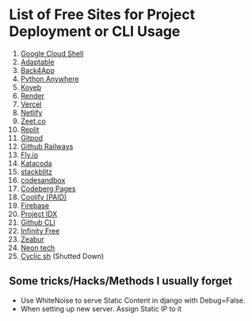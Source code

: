 # List of Free Sites for Project Deployment or CLI Usage

1. [Google Cloud Shell](https://shell.cloud.google.com/?show=ide%2Cterminal)
2. [Adaptable](https://adaptable.io/app/dashboard#)
3. [Back4App](https://dashboard.back4app.com/apps)
4. [Python Anywhere](https://www.pythonanywhere.com/login/)
5. [Koyeb](https://app.koyeb.com/)
6. [Render](https://dashboard.render.com/)
7. [Vercel](https://vercel.com/)
8. [Netlify](https://app.netlify.com/teams/dhimanparas20/overview)
9. [Zeet.co](https://zeet.co/team-dhimanparas20/console/home)
10. [Replit](https://replit.com/~)
11. [Gitpod](https://gitpod.io/)
12. [Github Railways](https://railway.app/new/github)
13. [Fly.io](https://fly.io/dashboard)
14. [Katacoda](https://www.katacoda.com/)
15. [stackblitz](https://stackblitz.com/)
16. [codesandbox](https://codesandbox.io/dashboard/recent)
17. [Codeberg Pages](https://codeberg.page/)
18. [Coolify (PAID)](https://app.coolify.io/subscription/new)
19. [Firebase](https://firebase.google.com/)
20. [Project IDX](https://idx.google.com/)
21. [Github CLI](https://cli.github.com/)
22. [Infinity Free](https://infinityfree.net/)
23. [Zeabur](https://zeabur.com/pricing)
24. [Neon tech](https://neon.tech/pricing)
25. [Cyclic sh](https://www.cyclic.sh/pricing/)   (Shutted Down)


## Some tricks/Hacks/Methods I usually forget

- Use WhiteNoise to serve Static Content in django with Debug=False.
- When setting up new server. Assign Static IP to it 
